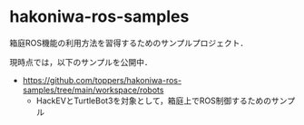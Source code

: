 # hakoniwa-ros-samples

箱庭ROS機能の利用方法を習得するためのサンプルプロジェクト．

現時点では，以下のサンプルを公開中．

* https://github.com/toppers/hakoniwa-ros-samples/tree/main/workspace/robots
  * HackEVとTurtleBot3を対象として，箱庭上でROS制御するためのサンプル 
